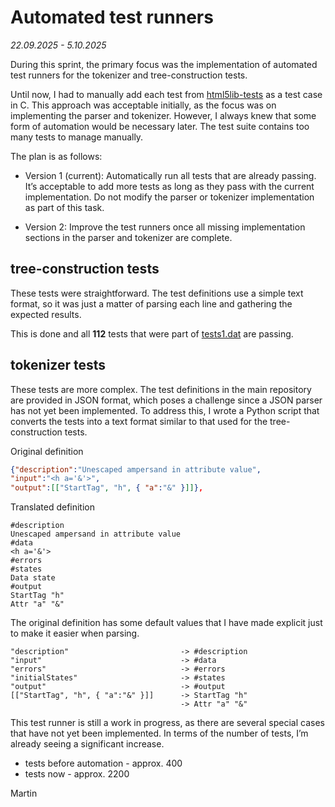 # Automated test runners
_22.09.2025 - 5.10.2025_

During this sprint, the primary focus was the implementation of automated test runners for the tokenizer and tree-construction tests.

Until now, I had to manually add each test from [html5lib-tests](https://github.com/html5lib/html5lib-tests) as a test case in C. This approach was acceptable initially, as the focus was on implementing the parser and tokenizer. However, I always knew that some form of automation would be necessary later. The test suite contains too many tests to manage manually.

The plan is as follows:

- Version 1 (current): Automatically run all tests that are already passing. It’s acceptable to add more tests as long as they pass with the current implementation. Do not modify the parser or tokenizer implementation as part of this task.

- Version 2: Improve the test runners once all missing implementation sections in the parser and tokenizer are complete.

## tree-construction tests

These tests were straightforward. The test definitions use a simple text format, so it was just a matter of parsing each line and gathering the expected results.

This is done and all **112** tests that were part of [tests1.dat](https://github.com/html5lib/html5lib-tests/blob/master/tree-construction/tests1.dat) are passing.

## tokenizer tests

These tests are more complex. The test definitions in the main repository are provided in JSON format, which poses a challenge since a JSON parser has not yet been implemented. To address this, I wrote a Python script that converts the tests into a text format similar to that used for the tree-construction tests.

Original definition
```json
{"description":"Unescaped ampersand in attribute value",
"input":"<h a='&'>",
"output":[["StartTag", "h", { "a":"&" }]]},
```

Translated definition
```text
#description
Unescaped ampersand in attribute value
#data
<h a='&'>
#errors
#states
Data state
#output
StartTag "h"
Attr "a" "&"
```

The original definition has some default values that I have made explicit just to make it easier when parsing.

```
"description"                         -> #description
"input"                               -> #data
"errors"                              -> #errors
"initialStates"                       -> #states
"output"                              -> #output
[["StartTag", "h", { "a":"&" }]]      -> StartTag "h"
                                      -> Attr "a" "&"
```

This test runner is still a work in progress, as there are several special cases that have not yet been implemented. In terms of the number of tests, I’m already seeing a significant increase.

- tests before automation - approx. 400
- tests now - approx. 2200

Martin